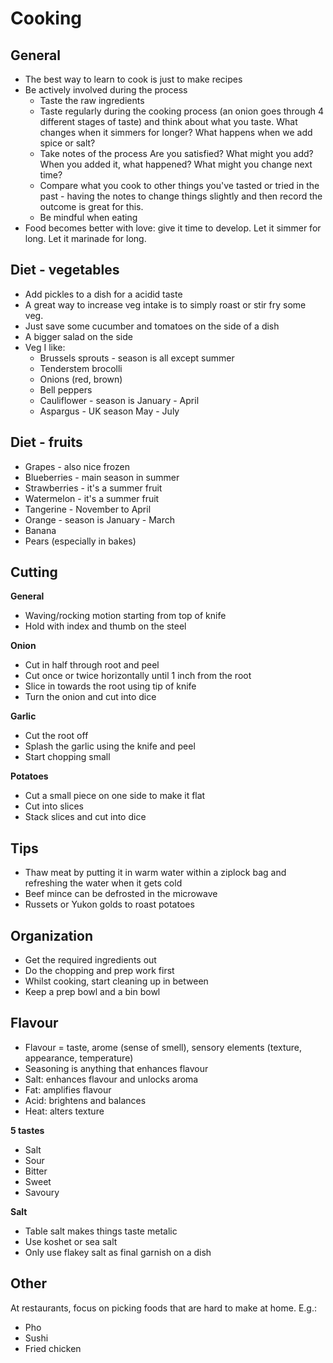 # Cooking 
## General
- The best way to learn to cook is just to make recipes
- Be actively involved during the process
  - Taste the raw ingredients 
  - Taste regularly during the cooking process (an onion goes through 4 different stages of taste) and think about what you taste. What changes when it simmers for longer? What happens when we add spice or salt? 
  - Take notes of the process Are you satisfied? What might you add? When you added it, what happened? What might you change next time?
  - Compare what you cook to other things you've tasted or tried in the past - having the notes to change things slightly and then record the outcome is great for this.  
  - Be mindful when eating 
- Food becomes better with love: give it time to develop. Let it simmer for long. Let it marinade for long. 

## Diet - vegetables
- Add pickles to a dish for a acidid taste
- A great way to increase veg intake is to simply roast or stir fry some veg. 
- Just save some cucumber and tomatoes on the side of a dish
- A bigger salad on the side
- Veg I like: 
  - Brussels sprouts - season is all except summer
  - Tenderstem brocolli
  - Onions (red, brown) 
  - Bell peppers
  - Cauliflower - season is January - April
  - Aspargus - UK season May - July 

## Diet - fruits
- Grapes - also nice frozen
- Blueberries - main season in summer
- Strawberries - it's a summer fruit
- Watermelon - it's a summer fruit 
- Tangerine - November to April
- Orange - season is January - March
- Banana 
- Pears (especially in bakes)

## Cutting 
**General** 
- Waving/rocking motion starting from top of knife
- Hold with index and thumb on the steel  

**Onion** 
- Cut in half through root and peel
- Cut once or twice horizontally until 1 inch from the root 
- Slice in towards the root using tip of knife  
- Turn the onion and cut into dice

**Garlic** 
- Cut the root off
- Splash the garlic using the knife and peel 
- Start chopping small 

**Potatoes**
- Cut a small piece on one side to make it flat 
- Cut into slices 
- Stack slices and cut into dice 

## Tips
- Thaw meat by putting it in warm water within a ziplock bag and refreshing the water when it gets cold 
- Beef mince can be defrosted in the microwave
- Russets or Yukon golds to roast potatoes

## Organization
- Get the required ingredients out
- Do the chopping and prep work first 
- Whilst cooking, start cleaning up in between 
- Keep a prep bowl and a bin bowl 

## Flavour
- Flavour = taste, arome (sense of smell), sensory elements (texture, appearance, temperature)
- Seasoning is anything that enhances flavour
- Salt: enhances flavour and unlocks aroma
- Fat: amplifies flavour
- Acid: brightens and balances
- Heat: alters texture

**5 tastes**
- Salt
- Sour
- Bitter
- Sweet
- Savoury

**Salt** 
- Table salt makes things taste metalic
- Use koshet or sea salt
- Only use flakey salt as final garnish on a dish 

## Other
At restaurants, focus on picking foods that are hard to make at home. E.g.: 
- Pho
- Sushi
- Fried chicken
